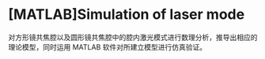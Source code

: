 # [MATLAB]Simulation of laser mode
对方形镜共焦腔以及圆形镜共焦腔中的腔内激光模式进行数理分析，推导出相应的理论模型，同时运用 MATLAB 软件对所建立模型进行仿真验证。
